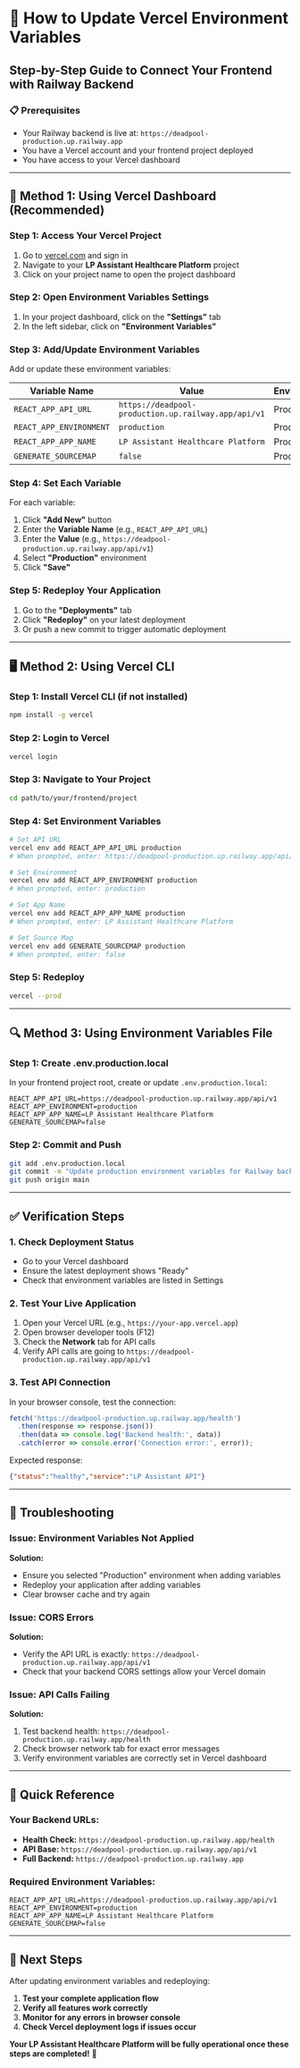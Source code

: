 # 🔧 How to Update Vercel Environment Variables

## Step-by-Step Guide to Connect Your Frontend with Railway Backend

### 📋 Prerequisites
- Your Railway backend is live at: `https://deadpool-production.up.railway.app`
- You have a Vercel account and your frontend project deployed
- You have access to your Vercel dashboard

---

## 🚀 Method 1: Using Vercel Dashboard (Recommended)

### Step 1: Access Your Vercel Project
1. Go to [vercel.com](https://vercel.com) and sign in
2. Navigate to your **LP Assistant Healthcare Platform** project
3. Click on your project name to open the project dashboard

### Step 2: Open Environment Variables Settings
1. In your project dashboard, click on the **"Settings"** tab
2. In the left sidebar, click on **"Environment Variables"**

### Step 3: Add/Update Environment Variables
Add or update these environment variables:

| **Variable Name** | **Value** | **Environment** |
|-------------------|-----------|----------------|
| `REACT_APP_API_URL` | `https://deadpool-production.up.railway.app/api/v1` | Production |
| `REACT_APP_ENVIRONMENT` | `production` | Production |
| `REACT_APP_APP_NAME` | `LP Assistant Healthcare Platform` | Production |
| `GENERATE_SOURCEMAP` | `false` | Production |

### Step 4: Set Each Variable
For each variable:
1. Click **"Add New"** button
2. Enter the **Variable Name** (e.g., `REACT_APP_API_URL`)
3. Enter the **Value** (e.g., `https://deadpool-production.up.railway.app/api/v1`)
4. Select **"Production"** environment
5. Click **"Save"**

### Step 5: Redeploy Your Application
1. Go to the **"Deployments"** tab
2. Click **"Redeploy"** on your latest deployment
3. Or push a new commit to trigger automatic deployment

---

## 🖥️ Method 2: Using Vercel CLI

### Step 1: Install Vercel CLI (if not installed)
```bash
npm install -g vercel
```

### Step 2: Login to Vercel
```bash
vercel login
```

### Step 3: Navigate to Your Project
```bash
cd path/to/your/frontend/project
```

### Step 4: Set Environment Variables
```bash
# Set API URL
vercel env add REACT_APP_API_URL production
# When prompted, enter: https://deadpool-production.up.railway.app/api/v1

# Set Environment
vercel env add REACT_APP_ENVIRONMENT production
# When prompted, enter: production

# Set App Name
vercel env add REACT_APP_APP_NAME production
# When prompted, enter: LP Assistant Healthcare Platform

# Set Source Map
vercel env add GENERATE_SOURCEMAP production
# When prompted, enter: false
```

### Step 5: Redeploy
```bash
vercel --prod
```

---

## 🔍 Method 3: Using Environment Variables File

### Step 1: Create .env.production.local
In your frontend project root, create or update `.env.production.local`:

```env
REACT_APP_API_URL=https://deadpool-production.up.railway.app/api/v1
REACT_APP_ENVIRONMENT=production
REACT_APP_APP_NAME=LP Assistant Healthcare Platform
GENERATE_SOURCEMAP=false
```

### Step 2: Commit and Push
```bash
git add .env.production.local
git commit -m "Update production environment variables for Railway backend"
git push origin main
```

---

## ✅ Verification Steps

### 1. Check Deployment Status
- Go to your Vercel dashboard
- Ensure the latest deployment shows "Ready"
- Check that environment variables are listed in Settings

### 2. Test Your Live Application
1. Open your Vercel URL (e.g., `https://your-app.vercel.app`)
2. Open browser developer tools (F12)
3. Check the **Network** tab for API calls
4. Verify API calls are going to `https://deadpool-production.up.railway.app/api/v1`

### 3. Test API Connection
In your browser console, test the connection:
```javascript
fetch('https://deadpool-production.up.railway.app/health')
  .then(response => response.json())
  .then(data => console.log('Backend health:', data))
  .catch(error => console.error('Connection error:', error));
```

Expected response:
```json
{"status":"healthy","service":"LP Assistant API"}
```

---

## 🚨 Troubleshooting

### Issue: Environment Variables Not Applied
**Solution:**
- Ensure you selected "Production" environment when adding variables
- Redeploy your application after adding variables
- Clear browser cache and try again

### Issue: CORS Errors
**Solution:**
- Verify the API URL is exactly: `https://deadpool-production.up.railway.app/api/v1`
- Check that your backend CORS settings allow your Vercel domain

### Issue: API Calls Failing
**Solution:**
1. Test backend health: `https://deadpool-production.up.railway.app/health`
2. Check browser network tab for exact error messages
3. Verify environment variables are correctly set in Vercel dashboard

---

## 📱 Quick Reference

### Your Backend URLs:
- **Health Check:** `https://deadpool-production.up.railway.app/health`
- **API Base:** `https://deadpool-production.up.railway.app/api/v1`
- **Full Backend:** `https://deadpool-production.up.railway.app`

### Required Environment Variables:
```
REACT_APP_API_URL=https://deadpool-production.up.railway.app/api/v1
REACT_APP_ENVIRONMENT=production
REACT_APP_APP_NAME=LP Assistant Healthcare Platform
GENERATE_SOURCEMAP=false
```

---

## 🎉 Next Steps

After updating environment variables and redeploying:

1. **Test your complete application flow**
2. **Verify all features work correctly**
3. **Monitor for any errors in browser console**
4. **Check Vercel deployment logs if issues occur**

**Your LP Assistant Healthcare Platform will be fully operational once these steps are completed!** 🚀